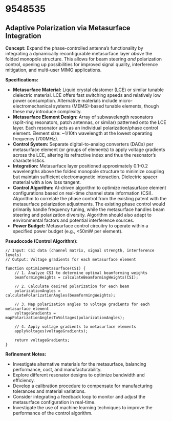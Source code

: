 # 9548535

## Adaptive Polarization via Metasurface Integration

**Concept:** Expand the phase-controlled antenna’s functionality by integrating a dynamically reconfigurable metasurface layer *above* the folded monopole structure. This allows for beam steering *and* polarization control, opening up possibilities for improved signal quality, interference mitigation, and multi-user MIMO applications.

**Specifications:**

*   **Metasurface Material:** Liquid crystal elastomer (LCE) or similar tunable dielectric material. LCE offers fast switching speeds and relatively low power consumption. Alternative materials include micro-electromechanical systems (MEMS)-based tunable elements, though these may introduce complexity.
*   **Metasurface Element Design:** Array of subwavelength resonators (split-ring resonators, patch antennas, or similar) patterned onto the LCE layer. Each resonator acts as an individual polarization/phase control element. Element size: ~1/10th wavelength at the lowest operating frequency (700MHz).
*   **Control System:** Separate digital-to-analog converters (DACs) per metasurface element (or groups of elements) to apply voltage gradients across the LCE, altering its refractive index and thus the resonator’s characteristics.  
*   **Integration:** Metasurface layer positioned approximately 0.1-0.2 wavelengths above the folded monopole structure to minimize coupling but maintain sufficient electromagnetic interaction.  Dielectric spacer material with a low loss tangent.
*   **Control Algorithm:** AI-driven algorithm to optimize metasurface element configurations based on real-time channel state information (CSI).  Algorithm to correlate the phase control from the existing patent with the metasurface polarization adjustments.  The existing phase control would primarily handle frequency tuning, while the metasurface handles beam steering and polarization diversity.  Algorithm should also adapt to environmental factors and potential interference sources.
*   **Power Budget:** Metasurface control circuitry to operate within a specified power budget (e.g., <50mW per element).

**Pseudocode (Control Algorithm):**

```
// Input: CSI data (channel matrix, signal strength, interference levels)
// Output: Voltage gradients for each metasurface element

function optimizeMetasurface(CSI) {
    // 1. Analyze CSI to determine optimal beamforming weights
    beamformingWeights = calculateBeamformingWeights(CSI);

    // 2. Calculate desired polarization for each beam
    polarizationAngles = calculatePolarizationAngles(beamformingWeights);

    // 3. Map polarization angles to voltage gradients for each metasurface element
    voltageGradients = mapPolarizationAnglesToVoltages(polarizationAngles);

    // 4. Apply voltage gradients to metasurface elements
    applyVoltages(voltageGradients);

    return voltageGradients;
}
```

**Refinement Notes:**

*   Investigate alternative materials for the metasurface, balancing performance, cost, and manufacturability.
*   Explore different resonator designs to optimize bandwidth and efficiency.
*   Develop a calibration procedure to compensate for manufacturing tolerances and material variations.
*   Consider integrating a feedback loop to monitor and adjust the metasurface configuration in real-time.
*   Investigate the use of machine learning techniques to improve the performance of the control algorithm.